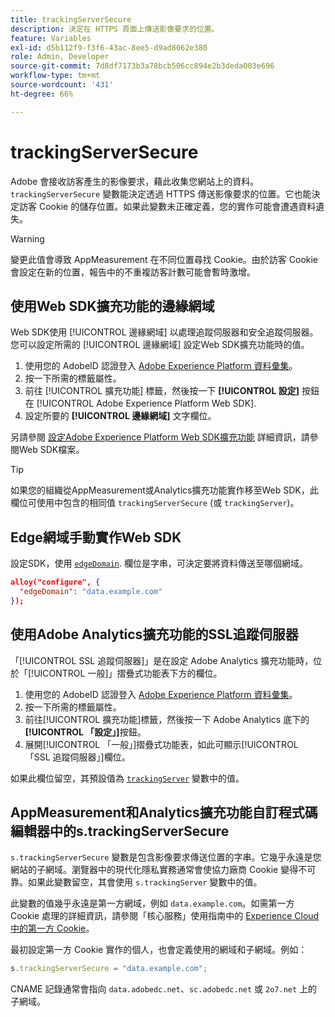 ```yaml
---
title: trackingServerSecure
description: 決定在 HTTPS 頁面上傳送影像要求的位置。
feature: Variables
exl-id: d5b112f9-f3f6-43ac-8ee5-d9ad8062e380
role: Admin, Developer
source-git-commit: 7d8df7173b3a78bcb506cc894e2b3deda003e696
workflow-type: tm+mt
source-wordcount: '431'
ht-degree: 66%

---
```


# trackingServerSecure

Adobe 會接收訪客產生的影像要求，藉此收集您網站上的資料。`trackingServerSecure` 變數能決定透過 HTTPS 傳送影像要求的位置。它也能決定訪客 Cookie 的儲存位置。如果此變數未正確定義，您的實作可能會遭遇資料遺失。

>[!WARNING]
>
>變更此值會導致 AppMeasurement 在不同位置尋找 Cookie。由於訪客 Cookie 會設定在新的位置，報告中的不重複訪客計數可能會暫時激增。

## 使用Web SDK擴充功能的邊緣網域

Web SDK使用 [!UICONTROL 邊緣網域] 以處理追蹤伺服器和安全追蹤伺服器。 您可以設定所需的 [!UICONTROL 邊緣網域] 設定Web SDK擴充功能時的值。

1. 使用您的 AdobeID 認證登入 [Adobe Experience Platform 資料彙集](https://experience.adobe.com/data-collection)。
1. 按一下所需的標籤屬性。
1. 前往 [!UICONTROL 擴充功能] 標籤，然後按一下 **[!UICONTROL 設定]** 按鈕在 [!UICONTROL Adobe Experience Platform Web SDK].
1. 設定所要的 **[!UICONTROL 邊緣網域]** 文字欄位。

另請參閱 [設定Adobe Experience Platform Web SDK擴充功能](https://experienceleague.adobe.com/docs/experience-platform/edge/extension/web-sdk-extension-configuration.html?lang=zh-Hant) 詳細資訊，請參閱Web SDK檔案。

>[!TIP]
>
>如果您的組織從AppMeasurement或Analytics擴充功能實作移至Web SDK，此欄位可使用中包含的相同值 `trackingServerSecure` (或 `trackingServer`)。

## Edge網域手動實作Web SDK

設定SDK，使用 [`edgeDomain`](https://experienceleague.adobe.com/docs/experience-platform/edge/fundamentals/configuring-the-sdk.html?lang=zh-Hant). 欄位是字串，可決定要將資料傳送至哪個網域。

```json
alloy("configure", {
  "edgeDomain": "data.example.com"
});
```

## 使用Adobe Analytics擴充功能的SSL追蹤伺服器

「[!UICONTROL SSL 追蹤伺服器]」是在設定 Adobe Analytics 擴充功能時，位於「[!UICONTROL 一般]」摺疊式功能表下方的欄位。

1. 使用您的 AdobeID 認證登入 [Adobe Experience Platform 資料彙集](https://experience.adobe.com/data-collection)。
2. 按一下所需的標籤屬性。
3. 前往[!UICONTROL 擴充功能]標籤，然後按一下 Adobe Analytics 底下的&#x200B;**[!UICONTROL 「設定」]**&#x200B;按鈕。
4. 展開[!UICONTROL 「一般」]摺疊式功能表，如此可顯示[!UICONTROL 「SSL 追蹤伺服器」]欄位。

如果此欄位留空，其預設值為 [`trackingServer`](trackingserver.md) 變數中的值。

## AppMeasurement和Analytics擴充功能自訂程式碼編輯器中的s.trackingServerSecure

`s.trackingServerSecure` 變數是包含影像要求傳送位置的字串。它幾乎永遠是您網站的子網域。瀏覽器中的現代化隱私實務通常會使協力廠商 Cookie 變得不可靠。如果此變數留空，其會使用 `s.trackingServer` 變數中的值。

此變數的值幾乎永遠是第一方網域，例如 `data.example.com`。如需第一方 Cookie 處理的詳細資訊，請參閱「核心服務」使用指南中的 [Experience Cloud 中的第一方 Cookie](https://experienceleague.adobe.com/docs/core-services/interface/ec-cookies/cookies-first-party.html)。

最初設定第一方 Cookie 實作的個人，也會定義使用的網域和子網域。例如：

```js
s.trackingServerSecure = "data.example.com";
```

CNAME 記錄通常會指向 `data.adobedc.net`、`sc.adobedc.net` 或 `2o7.net` 上的子網域。
